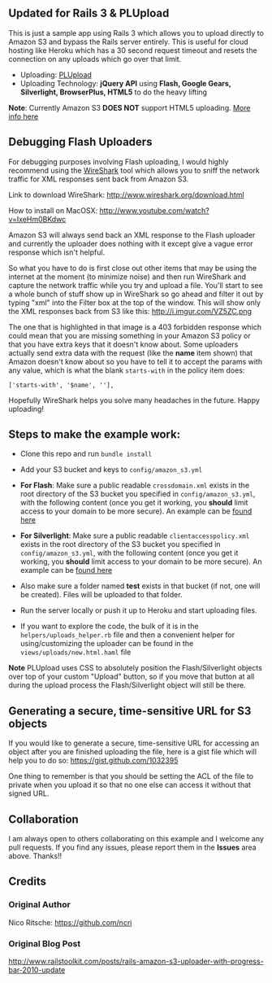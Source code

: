 ## Updated for Rails 3 & PLUpload
This is just a sample app using Rails 3 which allows you to upload directly to Amazon S3 and bypass the Rails server entirely.  This is useful for cloud hosting like Heroku which has a 30 second request timeout and resets the connection on any uploads which go over that limit.

- Uploading:  [PLUpload](http://plupload.com)
- Uploading Technology:  **jQuery API** using **Flash, Google Gears, Silverlight, BrowserPlus, HTML5** to do the heavy lifting

**Note**: Currently Amazon S3 **DOES NOT** support HTML5 uploading.  [More info here](https://forums.aws.amazon.com/thread.jspa?threadID=34281)

## Debugging Flash Uploaders
For debugging purposes involving Flash uploading, I would highly recommend using the [WireShark](http://www.wireshark.org/download.html) tool which allows you to sniff the network traffic for XML responses sent back from Amazon S3.

Link to download WireShark:  http://www.wireshark.org/download.html

How to install on MacOSX: http://www.youtube.com/watch?v=IxeHm0BKdwc

Amazon S3 will always send back an XML response to the Flash uploader and currently the uploader does nothing with it except give a vague error response which isn't helpful.  

So what you have to do is first close out other items that may be using the internet at the moment (to minimize noise) and then run WireShark and capture the network traffic while you try and upload a file.  You'll start to see a whole bunch of stuff show up in WireShark so go ahead and filter it out by typing "xml" into the Filter box at the top of the window.  This will show only the XML responses back from S3 like this:  http://i.imgur.com/VZ5ZC.png   

The one that is highlighted in that image is a 403 forbidden response which could mean that you are missing something in your Amazon S3 policy or that you have extra keys that it doesn't know about.  Some uploaders actually send extra data with the request (like the **name** item shown) that Amazon doesn't know about so you have to tell it to accept the params with any value, which is what the blank `starts-with` in the policy item does:

    ['starts-with', '$name', ''],

Hopefully WireShark helps you solve many headaches in the future.  Happy uploading!

## Steps to make the example work:

- Clone this repo and run `bundle install`

- Add your S3 bucket and keys to `config/amazon_s3.yml`

- **For Flash**: Make sure a public readable `crossdomain.xml` exists in the root directory of the S3 bucket you specified in `config/amazon_s3.yml`, with the following content (once you get it working, you **should** limit access to your domain to be more secure).  An example can be [found here](https://gist.github.com/995182)

- **For Silverlight**: Make sure a public readable `clientaccesspolicy.xml` exists in the root directory of the S3 bucket you specified in `config/amazon_s3.yml`, with the following content (once you get it working, you **should** limit access to your domain to be more secure).  An example can be [found here](https://gist.github.com/gists/995348)

- Also make sure a folder named **test** exists in that bucket (if not, one will be created). Files will be uploaded to that folder.

- Run the server locally or push it up to Heroku and start uploading files. 

- If you want to explore the code, the bulk of it is in the `helpers/uploads_helper.rb` file and then a convenient helper for using/customizing the uploader can be found in the `views/uploads/new.html.haml` file 

**Note** PLUpload uses CSS to absolutely position the Flash/Silverlight objects over top of your custom "Upload" button, so if you move that button at all during the upload process the Flash/Silverlight object will still be there.

## Generating a secure, time-sensitive URL for S3 objects
If you would like to generate a secure, time-sensitive URL for accessing an object after you are finished uploading the file, here is a gist file which will help you to do so:  https://gist.github.com/1032395

One thing to remember is that you should be setting the ACL of the file to private when you upload it so that no one else can access it without that signed URL.

## Collaboration
I am always open to others collaborating on this example and I welcome any pull requests.  If you find any issues, please report them in the **Issues** area above.  Thanks!!

## Credits
### Original Author
Nico Ritsche:  https://github.com/ncri
### Original Blog Post 
http://www.railstoolkit.com/posts/rails-amazon-s3-uploader-with-progress-bar-2010-update